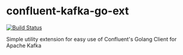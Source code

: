 # confluent-kafka-go-ext
[![Build Status](https://travis-ci.org/osframework/confluent-kafka-go-ext.svg?branch=master)](https://travis-ci.org/osframework/confluent-kafka-go-ext)

Simple utility extension for easy use of Confluent's Golang Client for Apache Kafka
